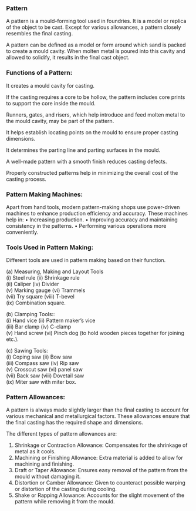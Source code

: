 ### Pattern

A pattern is a mould-forming tool used in foundries. It is a model or replica of the object to be cast. Except for various allowances, a pattern closely resembles the final casting.

A pattern can be defined as a model or form around which sand is packed to create a mould cavity. When molten metal is poured into this cavity and allowed to solidify, it results in the final cast object.

### Functions of a Pattern: 

It creates a mould cavity for casting.

If the casting requires a core to be hollow, the pattern includes core prints to support the core inside the mould.

Runners, gates, and risers, which help introduce and feed molten metal to the mould cavity, may be part of the pattern.

It helps establish locating points on the mould to ensure proper casting dimensions.

It determines the parting line and parting surfaces in the mould.

A well-made pattern with a smooth finish reduces casting defects.

Properly constructed patterns help in minimizing the overall cost of the casting process.


### Pattern Making Machines: 
Apart from hand tools, modern pattern-making shops use power-driven machines to enhance production efficiency and accuracy. These machines help in:
• Increasing production. 
• Improving accuracy and maintaining consistency in the patterns.
• Performing various operations more conveniently.

### Tools Used in Pattern Making:
Different tools are used in pattern making based on their function.

(a) Measuring, Making and Layout Tools<br>
(i) Steel rule 			(ii) Shrinkage rule<br>
(ii) Caliper 			(iv) Divider<br>
(v) Marking gauge 		(vi) Trammels<br>
(vii) Try square 		(viii) T-bevel<br>
(ix) Combination square.

(b) Clamping Tools::<br>
(i) Hand vice (ii) Pattern maker’s vice<br>
(iii) Bar clamp (iv) C-clamp<br>
(v) Hand screw	(vi) Pinch dog (to hold wooden pieces together for joining etc.).

(c) Sawing Tools:<br>
(i) Coping saw (ii) Bow saw<br>
(iii) Compass saw (iv) Rip saw<br>
(v) Crosscut saw (vi) panel saw<br>
(vii) Back saw (viii) Dovetail saw<br>
(ix) Miter saw with miter box.

### Pattern Allowances:
A pattern is always made slightly larger than the final casting to account for various mechanical and metallurgical factors. These allowances ensure that the final casting has the required shape and dimensions.

The different types of pattern allowances are:
1. Shrinkage or Contraction Allowance: Compensates for the shrinkage of metal as it cools.<br>
2. Machining or Finishing Allowance: Extra material is added to allow for machining and finishing.<br>
3. Draft or Taper Allowance: Ensures easy removal of the pattern from the mould without damaging it.<br>
4. Distortion or Camber Allowance: Given to counteract possible warping or distortion of the casting during cooling.<br>
5. Shake or Rapping Allowance: Accounts for the slight movement of the pattern while removing it from the mould.<br>
